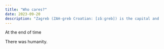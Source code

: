 ```yaml
---
title: "Who cares?"
date: 2023-09-20
description: "Zagreb (ZAH-greb Croatian: [zǎːɡreb]) is the capital and largest city of Croatia. It is in the north of the country, along the Sava river, at the southern slopes of the Medvednica mountain. Zagreb stands near the international border between Croatia and Slovenia at an elevation of approximately 122 m (400 ft) above sea level."
---
```


At the end of time
<!--more-->
There was humanity.